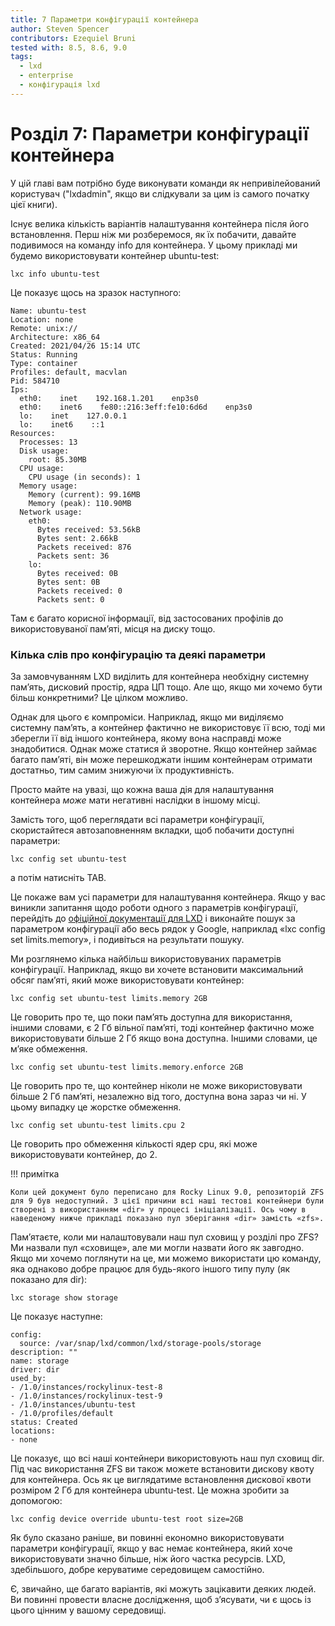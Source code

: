 ```yaml
---
title: 7 Параметри конфігурації контейнера
author: Steven Spencer
contributors: Ezequiel Bruni
tested with: 8.5, 8.6, 9.0
tags:
  - lxd
  - enterprise
  - конфігурація lxd
---
```


# Розділ 7: Параметри конфігурації контейнера

У цій главі вам потрібно буде виконувати команди як непривілейований користувач ("lxdadmin", якщо ви слідкували за цим із самого початку цієї книги).

Існує велика кількість варіантів налаштування контейнера після його встановлення. Перш ніж ми розберемося, як їх побачити, давайте подивимося на команду info для контейнера. У цьому прикладі ми будемо використовувати контейнер ubuntu-test:

```
lxc info ubuntu-test
```

Це показує щось на зразок наступного:

```
Name: ubuntu-test
Location: none
Remote: unix://
Architecture: x86_64
Created: 2021/04/26 15:14 UTC
Status: Running
Type: container
Profiles: default, macvlan
Pid: 584710
Ips:
  eth0:    inet    192.168.1.201    enp3s0
  eth0:    inet6    fe80::216:3eff:fe10:6d6d    enp3s0
  lo:    inet    127.0.0.1
  lo:    inet6    ::1
Resources:
  Processes: 13
  Disk usage:
    root: 85.30MB
  CPU usage:
    CPU usage (in seconds): 1
  Memory usage:
    Memory (current): 99.16MB
    Memory (peak): 110.90MB
  Network usage:
    eth0:
      Bytes received: 53.56kB
      Bytes sent: 2.66kB
      Packets received: 876
      Packets sent: 36
    lo:
      Bytes received: 0B
      Bytes sent: 0B
      Packets received: 0
      Packets sent: 0
```

Там є багато корисної інформації, від застосованих профілів до використовуваної пам’яті, місця на диску тощо.

### Кілька слів про конфігурацію та деякі параметри

За замовчуванням LXD виділить для контейнера необхідну системну пам’ять, дисковий простір, ядра ЦП тощо. Але що, якщо ми хочемо бути більш конкретними? Це цілком можливо.

Однак для цього є компроміси. Наприклад, якщо ми виділяємо системну пам’ять, а контейнер фактично не використовує її всю, тоді ми зберегли її від іншого контейнера, якому вона насправді може знадобитися. Однак може статися й зворотне. Якщо контейнер займає багато пам’яті, він може перешкоджати іншим контейнерам отримати достатньо, тим самим знижуючи їх продуктивність.

Просто майте на увазі, що кожна ваша дія для налаштування контейнера _може_ мати негативні наслідки в іншому місці.

Замість того, щоб переглядати всі параметри конфігурації, скористайтеся автозаповненням вкладки, щоб побачити доступні параметри:

```
lxc config set ubuntu-test
```

а потім натисніть TAB.

Це покаже вам усі параметри для налаштування контейнера. Якщо у вас виникли запитання щодо роботи одного з параметрів конфігурації, перейдіть до [офіційної документації для LXD](https://linuxcontainers.org/lxd/docs/master/instances/) і виконайте пошук за параметром конфігурації або весь рядок у Google, наприклад «lxc config set limits.memory», і подивіться на результати пошуку.

Ми розглянемо кілька найбільш використовуваних параметрів конфігурації. Наприклад, якщо ви хочете встановити максимальний обсяг пам’яті, який може використовувати контейнер:

```
lxc config set ubuntu-test limits.memory 2GB
```

Це говорить про те, що поки пам’ять доступна для використання, іншими словами, є 2 Гб вільної пам’яті, тоді контейнер фактично може використовувати більше 2 Гб якщо вона доступна. Іншими словами, це м’яке обмеження.

```
lxc config set ubuntu-test limits.memory.enforce 2GB
```

Це говорить про те, що контейнер ніколи не може використовувати більше 2 Гб пам’яті, незалежно від того, доступна вона зараз чи ні. У цьому випадку це жорстке обмеження.

```
lxc config set ubuntu-test limits.cpu 2
```

Це говорить про обмеження кількості ядер cpu, які може використовувати контейнер, до 2.

!!! примітка

    Коли цей документ було переписано для Rocky Linux 9.0, репозиторій ZFS для 9 був недоступний. З цієї причини всі наші тестові контейнери були створені з використанням «dir» у процесі ініціалізації. Ось чому в наведеному нижче прикладі показано пул зберігання «dir» замість «zfs».

Пам’ятаєте, коли ми налаштовували наш пул сховищ у розділі про ZFS?  Ми назвали пул «сховище», але ми могли назвати його як завгодно. Якщо ми хочемо поглянути на це, ми можемо використати цю команду, яка однаково добре працює для будь-якого іншого типу пулу (як показано для dir):

```
lxc storage show storage
```


Це показує наступне:

```
config:
  source: /var/snap/lxd/common/lxd/storage-pools/storage
description: ""
name: storage
driver: dir
used_by:
- /1.0/instances/rockylinux-test-8
- /1.0/instances/rockylinux-test-9
- /1.0/instances/ubuntu-test
- /1.0/profiles/default
status: Created
locations:
- none
```

Це показує, що всі наші контейнери використовують наш пул сховищ dir. Під час використання ZFS ви також можете встановити дискову квоту для контейнера. Ось як це виглядатиме встановлення дискової квоти розміром 2 Гб для контейнера ubuntu-test. Це можна зробити за допомогою:

```
lxc config device override ubuntu-test root size=2GB
```

Як було сказано раніше, ви повинні економно використовувати параметри конфігурації, якщо у вас немає контейнера, який хоче використовувати значно більше, ніж його частка ресурсів. LXD, здебільшого, добре керуватиме середовищем самостійно.

Є, звичайно, ще багато варіантів, які можуть зацікавити деяких людей. Ви повинні провести власне дослідження, щоб з’ясувати, чи є щось із цього цінним у вашому середовищі.

